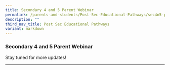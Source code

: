 ```yaml
---
title: Secondary 4 and 5 Parent Webinar
permalink: /parents-and-students/Post-Sec-Educational-Pathways/sec4n5-parent-webinar/
description: ""
third_nav_title: Post Sec Educational Pathways
variant: markdown
---
```

### Secondary 4 and 5 Parent Webinar

Stay tuned for more updates!

<hr>